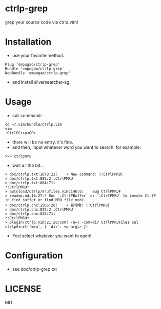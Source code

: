 # ctrlp-grep
grep your source code via ctrlp.vim!

# Installation
- use your favorite method.
````
Plug 'ompugao/ctrlp-grep'
Bundle 'ompugao/ctrlp-grep'
NeoBundle 'ompugao/ctrlp-grep'
````
- and install silversearcher-ag.

# Usage
- call command:
````
cd ~/.vim/bundle/ctrlp.vim
vim
:CtrlPGrep<CR>
````
- there will be no entry. it's fine.
- and then, input whatever word you want to search. for example:
````
>>> ctrlpmru
````
- wait a little bit...
````
> doc/ctrlp.txt:1678:22:    + New command: |:CtrlPMRU|
> doc/ctrlp.txt:885:2::CtrlPMRU
> doc/ctrlp.txt:884:71:                                                                    *:CtrlPMRU*
> autoload/ctrlp/mrufiles.vim:148:6:    aug CtrlPMRUF
> readme.md:16:27:* Run `:CtrlPBuffer` or `:CtrlPMRU` to invoke CtrlP in find buffer or find MRU file mode.
> doc/ctrlp.cnx:1566:20:    + 新命令: |:CtrlPMRU|
> doc/ctrlp.cnx:829:2::CtrlPMRU
> doc/ctrlp.cnx:828:71:                                                                    *:CtrlPMRU*
> plugin/ctrlp.vim:21:20:com! -n=? -com=dir CtrlPMRUFiles cal ctrlp#init('mru', { 'dir': <q-args> })
````
- Yes! select whatever you want to open!
  
# Configuration
- see doc/ctrlp-grep.txt 

# LICENSE
MIT

